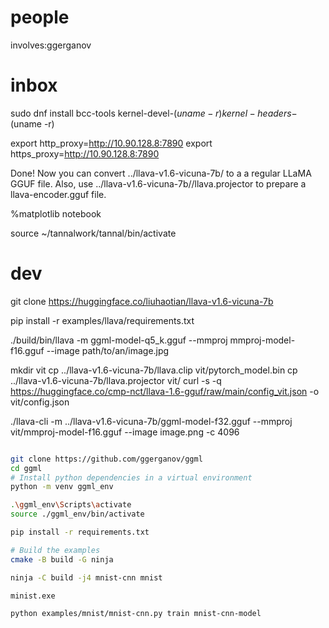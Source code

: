 

# people

involves:ggerganov


# inbox

sudo dnf install bcc-tools kernel-devel-$(uname -r) kernel-headers-$(uname -r)

export http_proxy=http://10.90.128.8:7890
export https_proxy=http://10.90.128.8:7890

Done!
Now you can convert ../llava-v1.6-vicuna-7b/ to a a regular LLaMA GGUF file.
Also, use ../llava-v1.6-vicuna-7b//llava.projector to prepare a llava-encoder.gguf file.

%matplotlib notebook

source ~/tannalwork/tannal/bin/activate

# dev

git clone https://huggingface.co/liuhaotian/llava-v1.6-vicuna-7b

pip install -r examples/llava/requirements.txt

./build/bin/llava -m ggml-model-q5_k.gguf --mmproj mmproj-model-f16.gguf --image path/to/an/image.jpg




mkdir vit
cp ../llava-v1.6-vicuna-7b/llava.clip vit/pytorch_model.bin
cp ../llava-v1.6-vicuna-7b/llava.projector vit/
curl -s -q https://huggingface.co/cmp-nct/llava-1.6-gguf/raw/main/config_vit.json -o vit/config.json


./llava-cli -m ../llava-v1.6-vicuna-7b/ggml-model-f32.gguf --mmproj vit/mmproj-model-f16.gguf --image image.png -c 4096


```bash

git clone https://github.com/ggerganov/ggml
cd ggml
# Install python dependencies in a virtual environment
python -m venv ggml_env

.\ggml_env\Scripts\activate
source ./ggml_env/bin/activate

pip install -r requirements.txt

# Build the examples
cmake -B build -G ninja

ninja -C build -j4 mnist-cnn mnist

minist.exe

python examples/mnist/mnist-cnn.py train mnist-cnn-model

```